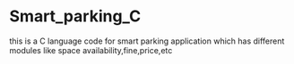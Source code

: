# Smart_parking_C
this is a C language code for smart parking application which has different modules like space availability,fine,price,etc
